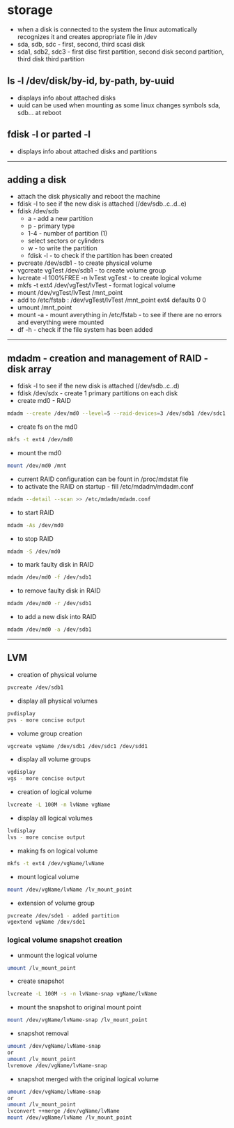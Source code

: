 # storage
+ when a disk is connected to the system the linux automatically recognizes it and creates appropriate file in /dev
+ sda, sdb, sdc - first, second, third scasi disk
+ sda1, sdb2, sdc3 - first disc first partition, second disk second partition, third disk third partition

## ls -l /dev/disk/by-id, by-path, by-uuid
+ displays info about attached disks
+ uuid can be used when mounting as some linux changes symbols sda, sdb... at reboot

## fdisk -l or parted -l
+ displays info about attached disks and partitions
___
## adding a disk
+ attach the disk physically and reboot the machine
+ fdisk -l to see if the new disk is attached (/dev/sdb..c..d..e)
+ fdisk /dev/sdb
  + a - add a new partition
  + p - primary type
  + 1-4 - number of partition (1)
  + select sectors or cylinders
  + w - to write the partition
  + fdisk -l - to check if the partition has been created
+ pvcreate /dev/sdb1 - to create physical volume
+ vgcreate vgTest /dev/sdb1 - to create volume group
+ lvcreate -l 100%FREE -n lvTest vgTest - to create logical volume
+ mkfs -t ext4 /dev/vgTest/lvTest - format logical volume
+ mount /dev/vgTest/lvTest /mnt_point
+ add to /etc/fstab : /dev/vgTest/lvTest /mnt_point ext4 defaults 0 0 
+ umount /mnt_point
+ mount -a - mount averything in /etc/fstab - to see if there are no errors and everything were mounted
+ df -h - check if the file system has been added
___
## mdadm - creation and management of RAID - disk array
+ fdisk -l to see if the new disk is attached (/dev/sdb..c..d)
+ fdisk /dev/sdx - create 1 primary partitions on each disk
+ create md0 - RAID
```sh
mdadm --create /dev/md0 --level=5 --raid-devices=3 /dev/sdb1 /dev/sdc1 /dev/sdd1
```
+ create fs on the md0 
```sh
mkfs -t ext4 /dev/md0
```
+ mount the md0 
```sh
mount /dev/md0 /mnt
```
+ current RAID configuration can be fount in /proc/mdstat file
+ to activate the RAID on startup - fill /etc/mdadm/mdadm.conf
```sh
mdadm --detail --scan >> /etc/mdadm/mdadm.conf
```
+ to start RAID
```sh
mdadm -As /dev/md0
```
+ to stop RAID
```sh
mdadm -S /dev/md0
```
+ to mark faulty disk in RAID
```sh
mdadm /dev/md0 -f /dev/sdb1
```
+ to remove faulty disk in RAID
```sh
mdadm /dev/md0 -r /dev/sdb1
```
+ to add a new disk into RAID
```sh
mdadm /dev/md0 -a /dev/sdb1
```
___
## LVM
+ creation of physical volume
```sh
pvcreate /dev/sdb1
```
+ display all physical volumes
```sh
pvdisplay
pvs - more concise output
```
+ volume group creation
```sh
vgcreate vgName /dev/sdb1 /dev/sdc1 /dev/sdd1 
```
+ display all volume groups
```sh
vgdisplay
vgs - more concise output
```
+ creation of logical volume
```sh
lvcreate -L 100M -n lvName vgName
```
+ display all logical volumes 
```sh
lvdisplay
lvs - more concise output
```
+ making fs on logical volume
```sh
mkfs -t ext4 /dev/vgName/lvName
```
+ mount logical volume
```sh
mount /dev/vgName/lvName /lv_mount_point
```
+ extension of volume group
```sh
pvcreate /dev/sde1 - added partition
vgextend vgName /dev/sde1
```
### logical volume snapshot creation
+ unmount the logical volume
```sh
umount /lv_mount_point
```
+ create snapshot
```sh
lvcreate -L 100M -s -n lvName-snap vgName/lvName 
```
+ mount the snapshot to original mount point 
```sh
mount /dev/vgName/lvName-snap /lv_mount_point
```
+ snapshot removal 
```sh
umount /dev/vgName/lvName-snap
or 
umount /lv_mount_point
lvremove /dev/vgName/lvName-snap
```
+ snapshot merged with the original logical volume 
```sh
umount /dev/vgName/lvName-snap
or 
umount /lv_mount_point
lvconvert ++merge /dev/vgName/lvName
mount /dev/vgName/lvName /lv_mount_point
```

